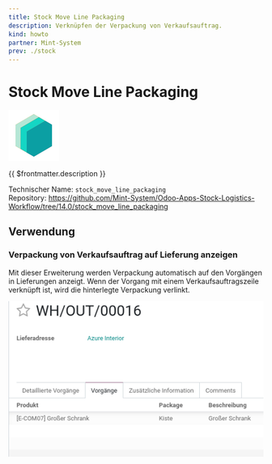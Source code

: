 ```yaml
---
title: Stock Move Line Packaging
description: Verknüpfen der Verpackung von Verkaufsauftrag.
kind: howto
partner: Mint-System
prev: ./stock
---
```

# Stock Move Line Packaging
![icon_oms_box](attachments/icons_odoo_mint_system.png)

{{ $frontmatter.description }}

Technischer Name: `stock_move_line_packaging`\
Repository: <https://github.com/Mint-System/Odoo-Apps-Stock-Logistics-Workflow/tree/14.0/stock_move_line_packaging>

## Verwendung

### Verpackung von Verkaufsauftrag auf Lieferung anzeigen

Mit dieser Erweiterung werden Verpackung automatisch auf den Vorgängen in Lieferungen anzeigt. Wenn der Vorgang mit einem Verkaufsauftragszeile verknüpft ist, wird die hinterlegte Verpackung verlinkt.

![](attachments/Stock%20Move%20Line%20Packaging.png)
